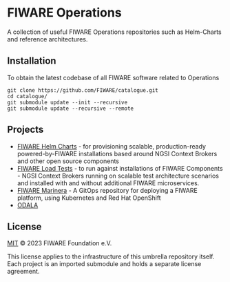 # FIWARE Operations

A collection of useful FIWARE Operations repositories such as Helm-Charts and reference architectures.

## Installation

To obtain the latest codebase of all FIWARE software related to Operations

```console
git clone https://github.com/FIWARE/catalogue.git
cd catalogue/
git submodule update --init --recursive
git submodule update --recursive --remote
```

## Projects

- [FIWARE Helm Charts](./helm-charts) - for provisioning scalable, production-ready powered-by-FIWARE installations based around NGSI Context Brokers and other open source components
- [FIWARE Load Tests](./load-tests) - to run against installations of FIWARE Components - NGSI Context Brokers running on scalable test architecture scenarios and installed with and without additional FIWARE microservices.
- [FIWARE Marinera](./marinera) -  A GitOps repository for deploying a FIWARE platform, using Kubernetes and Red Hat OpenShift
- [ODALA](./odala)

## License

[MIT](LICENSE) © 2023 FIWARE Foundation e.V. 

This license applies to the infrastructure of this umbrella repository itself.
Each project is an imported submodule and holds a separate license agreement.
